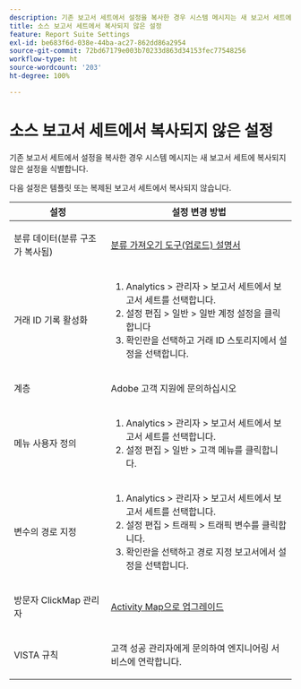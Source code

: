 ```yaml
---
description: 기존 보고서 세트에서 설정을 복사한 경우 시스템 메시지는 새 보고서 세트에 복사되지 않은 설정을 식별합니다.
title: 소스 보고서 세트에서 복사되지 않은 설정
feature: Report Suite Settings
exl-id: be683f6d-038e-44ba-ac27-862dd86a2954
source-git-commit: 72bd67179e003b70233d863d34153fec77548256
workflow-type: ht
source-wordcount: '203'
ht-degree: 100%

---
```


# 소스 보고서 세트에서 복사되지 않은 설정

기존 보고서 세트에서 설정을 복사한 경우 시스템 메시지는 새 보고서 세트에 복사되지 않은 설정을 식별합니다.

다음 설정은 템플릿 또는 복제된 보고서 세트에서 복사되지 않습니다.

<table id="table_9774249E3D804E7D97F12B88E26F9066"> 
 <thead> 
  <tr> 
   <th colname="col1" class="entry"> 설정 </th> 
   <th colname="col2" class="entry"> 설정 변경 방법 </th> 
  </tr>
 </thead>
 <tbody> 
  <tr> 
   <td colname="col1"> <p>분류 데이터(분류 구조가 복사됨) </p> </td> 
   <td colname="col2"> <p><a href="https://experienceleague.adobe.com/docs/analytics/components/classifications/classifications-importer/c-working-with-saint.html"> 분류 가져오기 도구(업로드) 설명서</a> </p> </td> 
  </tr> 
  <tr> 
   <td colname="col1"> <p>거래 ID 기록 활성화 </p> </td> 
   <td colname="col2"> 
    <ol id="ol_4F3028A440C94447890498CF2E64C15B"> 
     <li id="li_243C7F7DF3074F7FB9893BEFDA8B0732"> <span class="uicontrol"> Analytics</span> &gt; <span class="uicontrol">관리자</span> &gt; <span class="uicontrol">보고서 세트</span>에서 보고서 세트를 선택합니다. </li> 
     <li id="li_357D06A1F528473CBA07D4C840BE95D9"><span class="uicontrol">설정 편집</span> &gt; <span class="uicontrol">일반</span> &gt; <span class="uicontrol">일반 계정 설정</span>을 클릭합니다 </li> 
     <li id="li_9E0B7A9542864399AFDD5D422F7D6C22">확인란을 선택하고 <span class="uicontrol">거래 ID 스토리지</span>에서 설정을 선택합니다. </li> 
    </ol> </td> 
  </tr> 
  <tr> 
   <td colname="col1"> <p>계층 </p> </td> 
   <td colname="col2"> <p>Adobe 고객 지원에 문의하십시오 </p> </td> 
  </tr> 
  <tr> 
   <td colname="col1"> <p>메뉴 사용자 정의 </p> </td> 
   <td colname="col2"> 
    <ol id="ol_A3277C5843704DEA902DF030099E9227"> 
     <li id="li_8B3A5974466C4D9D9A3D3D0C6A30F414"><span class="uicontrol"> Analytics</span> &gt; <span class="uicontrol">관리자</span> &gt; <span class="uicontrol">보고서 세트</span>에서 보고서 세트를 선택합니다. </li> 
     <li id="li_1B44AFD4026346698F3CB75E2CBF1959"><span class="uicontrol">설정 편집</span> &gt; <span class="uicontrol">일반</span> &gt; <span class="uicontrol">고객 메뉴</span>를 클릭합니다. </li> 
    </ol> </td> 
  </tr> 
  <tr> 
   <td colname="col1"> <p>변수의 경로 지정 </p> </td> 
   <td colname="col2"> 
    <ol id="ol_903A5FEF5B9847929BBB514A481F6E22"> 
     <li id="li_E352211ABD3245EC8C06313221BA4B36"><span class="uicontrol"> Analytics</span> &gt; <span class="uicontrol">관리자</span> &gt; <span class="uicontrol">보고서 세트</span>에서 보고서 세트를 선택합니다. </li> 
     <li id="li_B19C4112D57D4D329A0774EBB345473B"><span class="uicontrol">설정 편집</span> &gt; <span class="uicontrol">트래픽</span> &gt; <span class="uicontrol">트래픽 변수</span>를 클릭합니다. </li> 
     <li id="li_B1CED2EC85FE4A8EB7D95076040B35E1">확인란을 선택하고 <span class="uicontrol">경로 지정 보고서</span>에서 설정을 선택합니다. </li> 
    </ol> </td> 
  </tr> 
  <tr> 
   <td colname="col1"> <p>방문자 ClickMap 관리자 </p> </td> 
   <td colname="col2"> <p><a href="https://experienceleague.adobe.com/docs/analytics/analyze/activity-map/getting-started/get-started-admins/activitymap-enable.html"> Activity Map으로 업그레이드</a> </p> </td> 
  </tr> 
  <tr> 
   <td colname="col1"> <p>VISTA 규칙 </p> </td> 
   <td colname="col2"> <p>고객 성공 관리자에게 문의하여 엔지니어링 서비스에 연락합니다. </p> </td> 
  </tr> 
 </tbody> 
</table>
